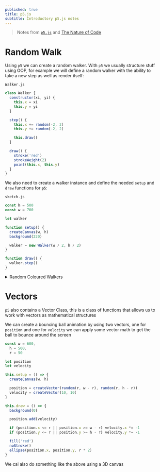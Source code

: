 ```yaml
---
published: true
title: p5.js
subtitle: Introductory p5.js notes
---
```


> Notes from [`p5.js`](https://p5js.org/) and [The Nature of Code](https://natureofcode.com/book/introduction/)

# Random Walk

Using `p5` we can create a random walker. With `p5` we usually structure stuff using OOP, for example we will define a random walker with the ability to take a new step as well as render itself:

`Walker.js`

```js
class Walker {
  constructor(xi, yi) {
    this.x = xi
    this.y = yi
  }

  step() {
    this.x += random(-2, 2)
    this.y += random(-2, 2)

    this.draw()
  }

  draw() {
    stroke('red')
    strokeWeight(2)
    point(this.x, this.y)
  }
}
```

We also need to create a walker instance and define the needed `setup` and `draw` functions for `p5`:

`sketch.js`

```js
const h = 500
const w = 700

let walker

function setup() {
  createCanvas(w, h)
  background(220)

  walker = new Walker(w / 2, h / 2)
}

function draw() {
  walker.step()
}
```

<details>
<summary>Random Coloured Walkers</summary>

We can also create a whole bunch of random walkers with random colours like so:

```js
const h = 1200
const w = 1200

let walkers = []

function setup() {
  createCanvas(w, h)
  background('red')

  for (let step = 0; step < 500; step++) {
    walkers.push(new Walker(width, height, 100))
  }
}

function draw() {
  walkers.forEach((w) => w.step())
}

class Walker {
  constructor(w, h, b) {
    this.x = random(b, w - b)
    this.y = random(b, h - b)

    this.c1 = random(0, 255)
    this.c2 = random(0, 255)
    this.c3 = random(0, 255)
  }

  step() {
    function getC(c) {
      const newC = c + random(-2, 2)

      if (newC <= 1) return 255
      if (newC >= 254) return 0
      else return newC
    }

    this.c1 = getC(this.c1)
    this.c2 = getC(this.c2)
    this.c3 = getC(this.c3)

    this.x += random(-2, 2)
    this.y += random(-2, 2)

    this.draw()
  }

  draw() {
    stroke(this.c1, this.c2, this.c3)
    strokeWeight(2)
    point(this.x, this.y)
  }
}
```

</details>

# Vectors

`p5` also contains a Vector Class, this is a class of functions that allows us to work with vectors as mathematical structures

We can create a bouncing ball animation by using two vectors, one for `position` and one for `velocity` we can apply some vector math to get the ball to bounce around the screen

```js
const w = 600,
  h = 500,
  r = 50

let position
let velocity

this.setup = () => {
  createCanvas(w, h)

  position = createVector(random(r, w - r), random(r, h - r))
  velocity = createVector(10, 10)
}

this.draw = () => {
  background(0)

  position.add(velocity)

  if (position.x <= r || position.x >= w - r) velocity.x *= -1
  if (position.y <= r || position.y >= h - r) velocity.y *= -1

  fill('red')
  noStroke()
  ellipse(position.x, position.y, r * 2)
}
```

We cal also do something like the above using a 3D canvas
